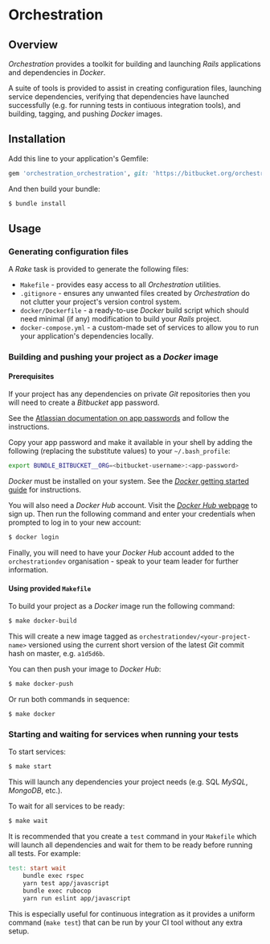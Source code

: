# Orchestration

## Overview

_Orchestration_ provides a toolkit for building and launching _Rails_ applications and dependencies in _Docker_.

A suite of tools is provided to assist in creating configuration files, launching service dependencies, verifying that dependencies have launched successfully (e.g. for running tests in contiuous integration tools), and building, tagging, and pushing _Docker_ images.

## Installation

Add this line to your application's Gemfile:

```ruby
gem 'orchestration_orchestration', git: 'https://bitbucket.org/orchestration_developers/orchestration_orchestration'
```

And then build your bundle:
``` bash
$ bundle install
```

## Usage

### Generating configuration files

A _Rake_ task is provided to generate the following files:

* `Makefile` - provides easy access to all _Orchestration_ utilities.
* `.gitignore` - ensures any unwanted files created by _Orchestration_ do not clutter your project's version control system.
* `docker/Dockerfile` - a ready-to-use _Docker_ build script which should need minimal (if any) modification to build your _Rails_ project.
* `docker-compose.yml` - a custom-made set of services to allow you to run your application's dependencies locally.

### Building and pushing your project as a _Docker_ image

#### Prerequisites

If your project has any dependencies on private _Git_ repositories then you will need to create a _Bitbucket_ app password.

See the [Atlassian documentation on app passwords](https://confluence.atlassian.com/bitbucket/app-passwords-828781300.html) and follow the instructions.

Copy your app password and make it available in your shell by adding the following (replacing the substitute values) to your `~/.bash_profile`:

```bash
export BUNDLE_BITBUCKET__ORG=<bitbucket-username>:<app-password>
```

_Docker_ must be installed on your system. See the [_Docker_ getting started guide](https://www.docker.com/get-started) for instructions.

You will also need a _Docker Hub_ account. Visit the [_Docker Hub_ webpage](https://hub.docker.com/) to sign up. Then run the following command and enter your credentials when prompted to log in to your new account:
```bash
$ docker login
```

Finally, you will need to have your _Docker Hub_ account added to the `orchestrationdev` organisation - speak to your team leader for further information.

#### Using provided `Makefile`

To build your project as a _Docker_ image run the following command:
```bash
$ make docker-build
```

This will create a new image tagged as `orchestrationdev/<your-project-name>` versioned using the current short version of the latest _Git_ commit hash on master, e.g. `a1d5d6b`.

You can then push your image to _Docker Hub_:
```bash
$ make docker-push
```

Or run both commands in sequence:
```
$ make docker
```

### Starting and waiting for services when running your tests

To start services:

```bash
$ make start
```

This will launch any dependencies your project needs (e.g. SQL _MySQL_, _MongoDB_, etc.).

To wait for all services to be ready:
```bash
$ make wait
```

It is recommended that you create a `test` command in your `Makefile` which will launch all dependencies and wait for them to be ready before running all tests. For example:

```Makefile
test: start wait
	bundle exec rspec
	yarn test app/javascript
	bundle exec rubocop
	yarn run eslint app/javascript
```

This is especially useful for continuous integration as it provides a uniform command (`make test`) that can be run by your CI tool without any extra setup.
